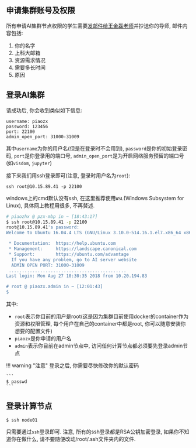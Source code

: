 ## 申请集群账号及权限
所有申请AI集群节点权限的学生需要[发邮件给王金磊老师](mailto:wangjinlei@shanghaitech.edu.cn)并抄送你的导师, 邮件内容包括:

1. 你的名字
2. 上科大邮箱
3. 资源需求情况
4. 需要多长时间
5. 原因

## 登录AI集群
请成功后, 你会收到类似如下信息:
```
username: piaozx
password: 123456
port: 22100
admin_open_port: 31000-31009
```
其中`username`为你的用户名(但是在登录时不会用到), `password`是你的初始登录密码, `port`是你登录用的端口号, `admin_open_port`是为开启网络服务预留的端口号(如`visdom`, `jupyter`)

接下来我们用ssh登录即可(注意, 登录时用户名为`root`):
```
ssh root@10.15.89.41 -p 22100
```
windows上的cmd默认没有ssh, 在这里推荐使用`WSL`(Windows Subsystem for Linux), 具体网上教程用很多, 不再赘述.
```bash
# piaozhx @ pzx-mbp in ~ [18:43:17]
$ ssh root@10.15.89.41 -p 22100
root@10.15.89.41's password:
Welcome to Ubuntu 16.04.4 LTS (GNU/Linux 3.10.0-514.16.1.el7.x86_64 x86_64)

 * Documentation:  https://help.ubuntu.com
 * Management:     https://landscape.canonical.com
 * Support:        https://ubuntu.com/advantage
  If you have any problem, go to AI server website
  ADMIN OPEN PORT: 31000-31009
 .............................................
Last login: Mon Aug 27 10:30:35 2018 from 10.20.194.83

# root @ piaozx.admin in ~ [12:01:43]
$
```
其中:

* `root`表示你目前的用户是root(这是因为集群目前使用docker的container作为资源和权限管理, 每个用户在自己的container中都是root, 你可以随意安装你想要的配置文件)
* `piaozx`是你申请的用户名
* `admin`表示你目前在admin节点中, 访问任何计算节点都必须要先登录admin节点

!!! warning "注意"
    登录之后, 你需要尽快修改你的默认密码
    
    ```
    $ passwd
    ```
    

## 登录计算节点

```
$ ssh node01
```
只需要通过`ssh`登录即可. 注意, 所有的ssh登录都是RSA公钥加密登录, 如果你不知道你在做什么, 请不要随便改动/root/.ssh文件夹内的文件.

